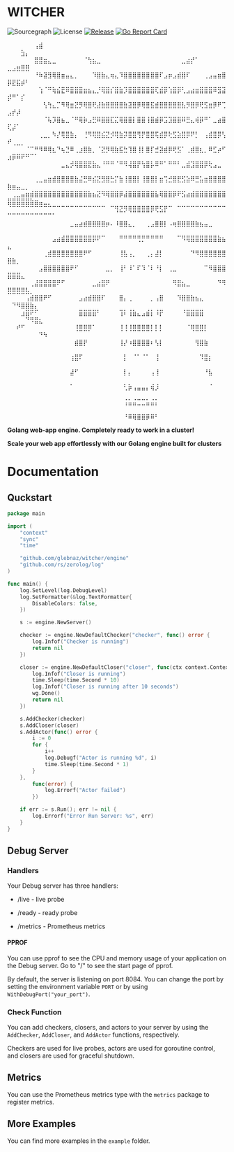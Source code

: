# WITCHER
![Sourcegraph](https://sourcegraph.com/github.com/glebnaz/witcher/-/badge.svg?style=flat-square)
![License](http://img.shields.io/badge/license-mit-blue.svg?style=flat-square)
[![Release](https://img.shields.io/github/release/glebnaz/witcher.svg?style=flat-square)](https://github.com/glebnaz/witcher/releases)
[![Go Report Card](https://goreportcard.com/badge/github.com/glebnaz/witcher)](https://goreportcard.com/report/github.com/glebnaz/witcher)


⠀⠀⠀⠀⠀⠀⢠⣾⠀⠀⠀⠀⠀⠀⠀⠀⠀⠀⠀⠀⠀⠀⠀⠀⠀⠀⠀⠀⠀⠀⠀⠀⠀⠀⠀⠀⠀⠀⠀⠀⠀⠀⠀⠀⠀⠀⠀⠀⠀⠀⠀⠀⣳⡄⠀⠀⠀⠀⠀⠀
⠀⠀⠀⠀⠀⠀⣿⣿⣶⣄⣀⠀⠀⠀⠀⠀⠀⠈⢳⣦⣀⠀⠀⠀⠀⠀⠀⠀⠀⠀⠀⠀⠀⠀⠀⠀⠀⠀⠀⣀⣴⡞⠁⠀⠀⠀⠀⠀⠀⣀⣠⣶⣿⣿⠀⠀⠀⠀⠀⠀
⠀⠀⠀⠀⠀⠀⠘⠷⣽⣻⢿⣿⣶⣤⣄⡀⠀⠀⠀⠹⣿⣷⣄⢶⣄⠹⣿⣿⣿⣿⣿⣿⣿⣿⠏⣠⡶⣠⣾⣿⠏⠀⠀⠀⢀⣠⣤⣶⣿⡿⣟⣯⡾⠃⠀⠀⠀⠀⠀⠀
⠀⠀⠀⠀⠀⠀⠀⢱⠈⠛⢷⣮⣟⠿⣿⣿⣿⣶⣦⣄⡘⢿⣿⡎⣿⣷⡹⣿⣿⣿⣿⣿⣿⢏⣾⡿⢱⣿⡿⢃⣠⣴⣶⣿⣿⣿⠿⣻⣽⡾⠛⠁⡎⠀⠀⠀⠀⠀⠀⠀
⠀⠀⠀⠀⠀⠀⠀⠀⢣⢳⣄⡉⠻⢿⣶⣝⡻⢿⣿⢟⣼⣷⣿⣿⣿⣿⣷⣽⣿⡿⢿⣿⣯⣾⣿⣿⣿⣿⣿⣧⡻⣿⡿⢟⣫⣶⡿⠟⢉⣠⡞⡼⠀⠀⠀⠀⠀⠀⠀⠀
⠀⠀⠀⠀⠀⠀⠀⠀⠈⢧⡹⣿⣦⣀⠈⠛⢿⡷⣠⣛⠿⣿⣿⣏⣍⢿⣿⣿⡇⣿⣿⢸⣿⣾⡿⣩⣹⣿⣿⠿⣛⣄⢾⡿⠛⠁⣀⣴⣿⢏⡼⠁⠀⠀⠀⠀⠀⠀⠀⠀
⠀⠀⠀⠀⠀⠀⠀⢀⣀⡀⠳⡜⢿⣿⣷⡄⠀⢘⠻⢿⣿⣮⣝⡺⢿⣷⡽⣿⣿⢻⡟⣿⣿⢯⣾⡿⢗⣫⣵⣿⡿⠟⡃⠀⢠⣾⣿⡿⢣⠞⢀⣀⡀⠀⠀⠀⠀⠀⠀⠀
⠀⠀⠀⠀⠈⠉⠛⠻⠿⢿⣆⠙⢦⣙⠿⢀⣰⣿⣷⡀⠈⣝⡻⢿⣷⣯⣓⢹⣿⢸⡇⣿⡏⣚⣽⣾⡿⢟⣫⠁⢀⣾⣿⣆⡀⠿⣋⡴⠋⣰⡿⠿⠟⠛⠉⠁⠀⠀⠀⠀
⠀⠀⠀⠀⠀⠀⠀⠀⠀⠀⠀⠀⣀⣄⡺⢿⣿⣿⣟⣷⣄⠘⠛⠛⠈⠛⠻⢼⣿⡟⢳⣿⡧⠿⠛⠁⠛⠛⠃⣀⣾⣹⣿⣿⡿⢗⣠⣀⠀⠀⠀⠀⠀⠀⠀⠀⠀⠀⠀⠀
⠀⠀⠀⠀⠀⠀⢀⣀⣤⣶⣾⣿⣿⣿⣿⣷⣬⣛⠿⣮⣝⣻⣿⣓⡍⣷⢸⣿⣿⡇⢸⣿⣿⡇⣶⢩⣚⣿⣟⣫⣵⠿⣛⣥⣶⣿⣿⣿⣿⣷⣶⣤⣀⡀⠀⠀⠀⠀⠀⠀
⠀⢀⣀⣤⣶⣾⣿⣿⣿⣿⣿⣿⣿⣿⣿⣿⣿⣿⣷⣦⣝⠻⢿⣿⣿⡿⣼⣿⣿⣿⣿⣿⣿⣧⢿⣿⣿⡿⠟⣫⣴⣾⣿⣿⣿⣿⣿⣿⣿⣿⣿⣿⣿⣿⣷⣶⣤⣀⡀⠀
⠈⠉⠉⠉⠉⠉⠉⠉⠉⠉⠉⠉⠉⠉⠉⠉⠉⠉⠉⠉⠉⠉⠀⠉⢻⣝⡻⢿⣿⣿⣿⣿⡿⢟⣫⡟⠉⠀⠉⠉⠉⠉⠉⠉⠉⠉⠉⠉⠉⠉⠉⠉⠉⠉⠉⠉⠉⠉⠉⠁
⠀⠀⠀⠀⠀⠀⠀⠀⠀⠀⠀⠀⠀⠀⣀⣤⣴⣾⣿⣿⣿⣿⡶⠄⠸⣿⣿⣄⡀⠀⠀⢀⣠⣿⣿⡇⠠⢶⣿⣿⣿⣿⣷⣦⣤⣀⠀⠀⠀⠀⠀⠀⠀⠀⠀⠀⠀⠀⠀⠀
⠀⠀⠀⠀⠀⠀⠀⠀⠀⠀⣠⣴⣾⣿⣿⣿⣿⣿⣿⡿⠟⠉⠀⠀⠀⠛⠛⠛⠛⢛⡛⠛⠛⠛⠛⠀⠀⠀⠉⠻⢿⣿⣿⣿⣿⣿⣿⣷⣦⣄⠀⠀⠀⠀⠀⠀⠀⠀⠀⠀
⠀⠀⠀⠀⠀⠀⠀⠀⢀⣾⣿⣿⣿⣿⣿⣿⣿⠟⠋⠀⠀⠀⠀⠀⠀⢸⣧⢠⡀⠀⠀⢀⡄⣼⡇⠀⠀⠀⠀⠀⠀⠙⠻⣿⣿⣿⣿⣿⣿⣿⣷⡀⠀⠀⠀⠀⠀⠀⠀⠀
⠀⠀⠀⠀⠀⠀⠀⣠⣿⣿⣿⣿⣿⣿⠟⠋⠀⠀⠀⠀⠀⠀⣀⡀⠀⢸⠃⠸⠁⠏⠹⠈⠇⠘⡇⠀⢀⣀⠀⠀⠀⠀⠀⠀⠉⠻⣿⣿⣿⣿⣿⣿⣄⠀⠀⠀⠀⠀⠀⠀
⠀⠀⠀⠀⠀⢀⣼⣿⣿⣿⣿⠟⠋⠀⠀⠀⠀⠀⠀⣀⣴⣿⠟⠀⠀⠀⠀⠀⠀⠀⠀⠀⠀⠀⠀⠀⠀⠻⣿⣦⣀⠀⠀⠀⠀⠀⠀⠙⠻⣿⣿⣿⣿⣧⡀⠀⠀⠀⠀⠀
⠀⠀⠀⠀⢠⣾⣿⣿⠟⠋⠀⠀⠀⠀⠀⠀⣠⣴⣾⣿⣿⠏⠀⠀⠀⣿⡄⢀⠀⠀⠀⠀⡀⢠⣿⠀⠀⠀⠹⣿⣿⣷⣦⣄⠀⠀⠀⠀⠀⠀⠙⠻⣿⣿⣷⡄⠀⠀⠀⠀
⠀⠀⠀⣰⣿⠟⠋⠀⠀⠀⠀⠀⠀⠀⠀⠀⣿⣿⣿⣿⠃⠀⠀⠀⠀⢹⠇⢸⣷⣄⣠⣾⡇⠸⡟⠀⠀⠀⠀⠘⣿⣿⣿⣿⠀⠀⠀⠀⠀⠀⠀⠀⠀⠙⠻⣿⣆⠀⠀⠀
⠀⠀⠞⠋⠀⠀⠀⠀⠀⠀⠀⠀⠀⠀⠀⢸⣿⣿⡿⠁⠀⠀⠀⠀⠀⢸⢸⢸⣿⣿⣿⣿⡇⡇⡇⠀⠀⠀⠀⠀⠈⢿⣿⣿⡇⠀⠀⠀⠀⠀⠀⠀⠀⠀⠀⠀⠙⠳⠀⠀
⠀⠀⠀⠀⠀⠀⠀⠀⠀⠀⠀⠀⠀⠀⠀⣾⣿⡟⠀⠀⠀⠀⠀⠀⠀⢸⡜⠰⣿⣿⣿⣿⠆⢣⡇⠀⠀⠀⠀⠀⠀⠀⢻⣿⣷⠀⠀⠀⠀⠀⠀⠀⠀⠀⠀⠀⠀⠀⠀⠀
⠀⠀⠀⠀⠀⠀⠀⠀⠀⠀⠀⠀⠀⠀⢰⣿⠏⠀⠀⠀⠀⠀⠀⠀⠀⠀⡇⠀⠈⠁⠈⠁⠀⢸⠀⠀⠀⠀⠀⠀⠀⠀⠀⠹⣿⡆⠀⠀⠀⠀⠀⠀⠀⠀⠀⠀⠀⠀⠀⠀
⠀⠀⠀⠀⠀⠀⠀⠀⠀⠀⠀⠀⠀⠀⣼⠋⠀⠀⠀⠀⠀⠀⠀⠀⠀⠀⡇⡄⠀⠀⠀⠀⢠⢸⠀⠀⠀⠀⠀⠀⠀⠀⠀⠀⠘⣧⠀⠀⠀⠀⠀⠀⠀⠀⠀⠀⠀⠀⠀⠀
⠀⠀⠀⠀⠀⠀⠀⠀⠀⠀⠀⠀⠀⠀⠁⠀⠀⠀⠀⠀⠀⠀⠀⠀⠀⠀⢃⡷⢠⣤⣤⡄⢾⡸⠀⠀⠀⠀⠀⠀⠀⠀⠀⠀⠀⠈⠀⠀⠀⠀⠀⠀⠀⠀⠀⠀⠀⠀⠀⠀
⠀⠀⠀⠀⠀⠀⠀⠀⠀⠀⠀⠀⠀⠀⠀⠀⠀⠀⠀⠀⠀⠀⠀⠀⠀⠀⢨⣥⣬⣉⣉⣥⣬⡅⠀⠀⠀⠀⠀⠀⠀⠀⠀⠀⠀⠀⠀⠀⠀⠀⠀⠀⠀⠀⠀⠀⠀⠀⠀⠀
⠀⠀⠀⠀⠀⠀⠀⠀⠀⠀⠀⠀⠀⠀⠀⠀⠀⠀⠀⠀⠀⠀⠀⠀⠀⠀⠘⠿⢿⣿⣿⡿⠿⠃⠀⠀⠀⠀⠀⠀⠀⠀

**Golang web-app engine. Completely ready to work in a cluster!**

**Scale your web app effortlessly with our Golang engine built for clusters**

# Documentation

## Quckstart

```go
package main

import (
	"context"
	"sync"
	"time"

	"github.com/glebnaz/witcher/engine"
	"github.com/rs/zerolog/log"
)

func main() {
	log.SetLevel(log.DebugLevel)
	log.SetFormatter(&log.TextFormatter{
		DisableColors: false,
	})

	s := engine.NewServer()

	checker := engine.NewDefaultChecker("checker", func() error {
		log.Infof("Checker is running")
		return nil
	})

	closer := engine.NewDefaultCloser("closer", func(ctx context.Context, wg *sync.WaitGroup) error {
		log.Infof("Closer is running")
		time.Sleep(time.Second * 10)
		log.Infof("Closer is running after 10 seconds")
		wg.Done()
		return nil
	})

	s.AddChecker(checker)
	s.AddCloser(closer)
	s.AddActor(func() error {
		i := 0
		for {
			i++
			log.Debugf("Actor is running %d", i)
			time.Sleep(time.Second * 1)
		}
	},
		func(error) {
			log.Errorf("Actor failed")
		})

	if err := s.Run(); err != nil {
		log.Errorf("Error Run Server: %s", err)
	}
}
```

## Debug Server

### Handlers
Your Debug server has three handlers:

* /live - live probe

* /ready - ready probe

* /metrics - Prometheus metrics

#### PPROF
You can use pprof to see the CPU and memory usage of your application on the Debug server. Go to "/" to see the start page of pprof.

By default, the server is listening on port 8084. You can change the port by setting the environment variable `PORT` or by using `WithDebugPort("your_port")`.

### Check Function
You can add checkers, closers, and actors to your server by using the `AddChecker`, `AddCloser`, and `AddActor` functions, respectively.

Checkers are used for live probes, actors are used for goroutine control, and closers are used for graceful shutdown.

## Metrics
You can use the Prometheus metrics type with the `metrics` package to register metrics.

## More Examples
You can find more examples in the `example` folder.

